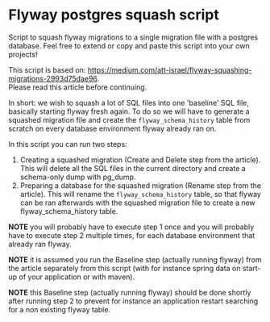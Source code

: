 # Flyway postgres squash script
Script to squash flyway migrations to a single migration file with a postgres database. Feel free to extend or copy and paste this script into your own projects!


This script is based on: https://medium.com/att-israel/flyway-squashing-migrations-2993d75dae96.  
Please read this article before continuing.

In short: we wish to squash a lot of SQL files into one 'baseline' SQL file, basically starting flyway fresh again.
To do so we will have to generate a squashed migration file and create the `flyway_schema_history` table from scratch on every database environment flyway  already ran on.


In this script you can run two steps:
1. Creating a squashed migration (Create and Delete step from the article). This will delete all the SQL files in the current directory and create a schema-only dump with pg_dump.  
2. Preparing a database for the squashed migration (Rename step from the article). This will rename the `flyway_schema_history` table, so that flyway can be ran afterwards with the squashed migration file to create a new flyway_schema_history table.  

**NOTE** you will probably have to execute step 1 once and you will probably have to execute step 2 multiple times, for each database environment that already ran flyway.  

**NOTE** it is assumed you run the Baseline step (actually running flyway) from the article separately from this script (with for instance spring data on start-up of your application or with maven).  

**NOTE** this Baseline step (actually running flyway) should be done shortly after running step 2 to prevent for instance an application restart searching for a non existing flyway table.  
